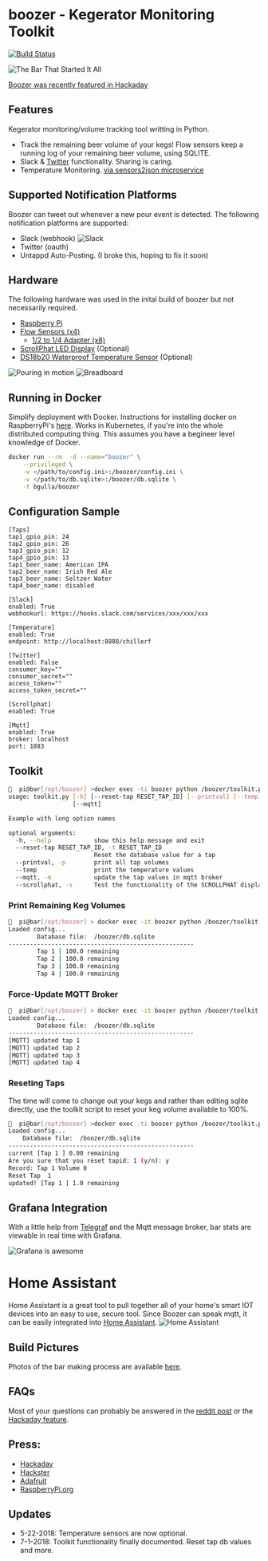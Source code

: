 # boozer - Kegerator Monitoring Toolkit 

[![Build Status](https://travis-ci.org/bgulla/boozer.svg?branch=master)](https://travis-ci.org/bgulla/boozer)


![The Bar That Started It All](https://github.com/bgulla/boozer/blob/master/img/bar.jpg?raw=true)

[Boozer was recently featured in Hackaday](https://hackaday.com/2018/05/28/boozer-tells-the-internet-how-much-you-drink-if-you-want-it-to/)


## Features
Kegerator monitoring/volume tracking tool writting in Python. 
 * Track the remaining beer volume of your kegs! Flow sensors keep a running log of your remaining beer volume, using SQLITE.
 * Slack & [Twitter](https://twitter.com/ibuiltabar) functionality. Sharing is caring.
 * Temperature Monitoring. [via sensors2json microservice](https://github.com/bgulla/sensor2json)


## Supported Notification Platforms
Boozer can tweet out whenever a new pour event is detected. The following notification platforms are supported:
* Slack (webhook)
![Slack](https://github.com/bgulla/boozer/blob/master/img/slack.png?raw=true)
* Twitter (oauth)
* Untappd Auto-Posting. (I broke this, hoping to fix it soon)

## Hardware
The following hardware was used in the inital build of boozer but not necessarily required.
 * [Raspberry Pi](https://www.adafruit.com/product/3055)
 * [Flow Sensors (x4)](https://www.adafruit.com/product/828)
   * [1/2 to 1/4 Adapter (x8)](https://www.amazon.com/gp/product/B00AB5X28G)
 * [ScrollPhat LED Display](https://shop.pimoroni.com/products/scroll-phat) (Optional)
 * [DS18b20 Waterproof Temperature Sensor](https://learn.adafruit.com/adafruits-raspberry-pi-lesson-11-ds18b20-temperature-sensing/hardware) (Optional)

![Pouring in motion](https://github.com/bgulla/boozer/blob/master/img/pour.gif?raw=true) 
![Breadboard](https://github.com/bgulla/boozer/blob/master/img/breadboard.jpg?raw=true)
 

## Running in Docker
Simplify deployment with Docker. Instructions for installing docker on RaspberryPi's [here](https://www.raspberrypi.org/blog/docker-comes-to-raspberry-pi/). Works in Kubernetes, if you're into the whole distributed computing thing. This assumes you have a begineer level knowledge of Docker. 

```bash
docker run --rm  -d --name="boozer" \
    --privileged \
    -v </path/to/config.ini>:/boozer/config.ini \
    -v </path/to/db.sqlite>:/boozer/db.sqlite \
    -t bgulla/boozer
```

## Configuration Sample
```
[Taps]
tap1_gpio_pin: 24
tap2_gpio_pin: 26 
tap3_gpio_pin: 12 
tap4_gpio_pin: 13
tap1_beer_name: American IPA
tap2_beer_name: Irish Red Ale
tap3_beer_name: Seltzer Water
tap4_beer_name: disabled

[Slack]
enabled: True
webhookurl: https://hooks.slack.com/services/xxx/xxx/xxx

[Temperature]
enabled: True
endpoint: http://localhost:8888/chillerf

[Twitter]
enabled: False
consumer_key=""
consumer_secret=""
access_token=""
access_token_secret=""

[Scrollphat]
enabled: True

[Mqtt]
enabled: True
broker: localhost
port: 1883
```

## Toolkit
```bash
🍺  pi@bar[/opt/boozer] >docker exec -ti boozer python /boozer/toolkit.py -h
usage: toolkit.py [-h] [--reset-tap RESET_TAP_ID] [--printval] [--temp]
                  [--mqtt]

Example with long option names

optional arguments:
  -h, --help            show this help message and exit
  --reset-tap RESET_TAP_ID, -t RESET_TAP_ID
                        Reset the database value for a tap
  --printval, -p        print all tap volumes
  --temp                print the temperature values
  --mqtt, -m            update the tap values in mqtt broker
  --scrollphat, -s      Test the functionality of the SCROLLPHAT display.
```

### Print Remaining Keg Volumes
```bash
🍺  pi@bar[/opt/boozer] > docker exec -it boozer python /boozer/toolkit.py --printval
Loaded config...
        Database file:  /boozer/db.sqlite
----------------------------------------------------
        Tap 1 | 100.0 remaining
        Tap 2 | 100.0 remaining
        Tap 3 | 100.0 remaining
        Tap 4 | 100.0 remaining
```

### Force-Update MQTT Broker
```bash
🍺  pi@bar[/opt/boozer] > docker exec -it boozer python /boozer/toolkit.py --mqtt
Loaded config...
        Database file:  /boozer/db.sqlite
----------------------------------------------------
[MQTT] updated tap 1
[MQTT] updated tap 2
[MQTT] updated tap 3
[MQTT] updated tap 4
```

### Reseting Taps
The time will come to change out your kegs and rather than editing sqlite directly, use the toolkit script to reset your keg volume available to 100%.
```bash
🍺  pi@bar[/opt/boozer] >docker exec -ti boozer python /boozer/toolkit.py --reset-tap 1
Loaded config...
	Database file:	/boozer/db.sqlite
----------------------------------------------------
current [Tap 1 ] 0.00 remaining
Are you sure that you reset tapid: 1 (y/n): y
Record: Tap 1 Volume 0
Reset Tap  1
updated! [Tap 1 ] 1.0 remaining
```




## Grafana Integration
With a little help from [Telegraf](https://github.com/influxdata/telegraf) and the Mqtt message broker, bar stats are viewable in real time with Grafana.

![Grafana is awesome](https://github.com/bgulla/boozer/blob/master/dashboard/bar-dashboard.png?raw=true)

# Home Assistant
Home Assistant is a great tool to pull together all of your home's smart IOT devices into an easy to use, secure tool. Since Boozer can speak mqtt, it can be easily integrated into [Home Assistant](https://home-assistant.io).
![Home Assistant](https://github.com/bgulla/boozer/blob/master/img/hass.png?raw=true)

## Build Pictures
Photos of the bar making process are available [here](https://imgur.com/a/7jnrc).

## FAQs
Most of your questions can probably be answered in the [reddit post](https://www.reddit.com/r/Homebrewing/comments/8lc1wp/introducing_boozer_raspberrypi_controlled/) or the [Hackaday feature](https://hackaday.com/2018/05/28/boozer-tells-the-internet-how-much-you-drink-if-you-want-it-to/).

## Press:
* [Hackaday](https://hackaday.com/2018/05/28/boozer-tells-the-internet-how-much-you-drink-if-you-want-it-to/)
* [Hackster](https://blog.hackster.io/boozer-is-an-open-source-kegerator-monitor-you-can-now-build-with-a-raspberry-pi-5c086e4dfcd4)
* [Adafruit](https://blog.adafruit.com/2018/05/18/raspberry-pi-kegerator-piday-raspberrypi-raspberry_pi/)
* [RaspberryPi.org](https://www.raspberrypi.org/weekly/scouts/)

## Updates
* 5-22-2018: Temperature sensors are now optional.
* 7-1-2018: Toolkit functionality finally documented. Reset tap db values and more. 
